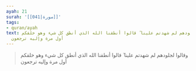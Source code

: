 ```yaml
---
ayah: 21
surah: '[[041|سورة]]'
tags:
- quran/ayah
text: وقالوا لجلودهم لم شهدتم علينا ۖ قالوا أنطقنا الله الذي أنطق كل شيء وهو خلقكم
  أول مرة وإليه ترجعون
---
```

> وقالوا لجلودهم لم شهدتم علينا ۖ قالوا أنطقنا الله الذي أنطق كل شيء وهو خلقكم أول مرة وإليه ترجعون
